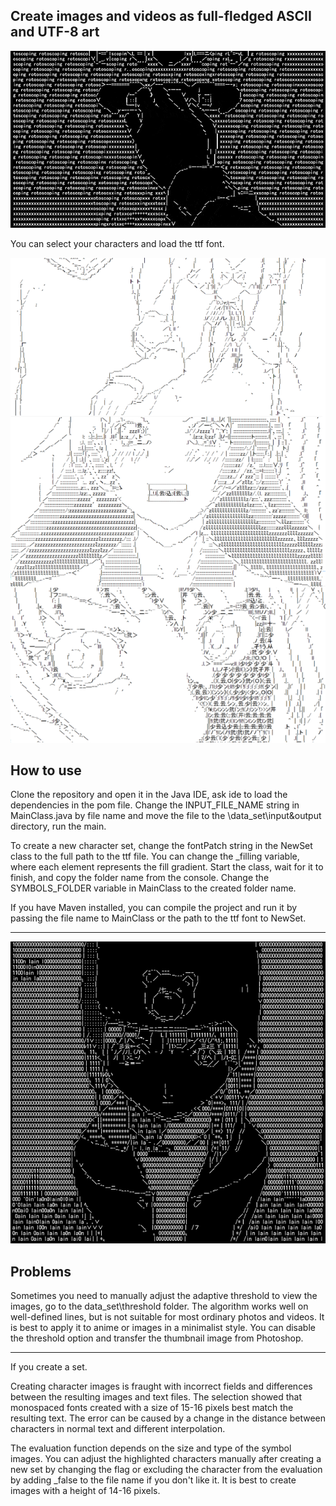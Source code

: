 Create images and videos as full-fledged ASCII and UTF-8 art
---
![preview](https://github.com/AndreiIljuhin/ascii-2L/blob/master/preview0.gif)

You can select your characters and load the ttf font.

![preview](https://github.com/AndreiIljuhin/ascii-2L/blob/master/preview1.png)

How to use
---
Clone the repository and open it in the Java IDE, ask ide to load the dependencies in the pom file. Change the INPUT_FILE_NAME string in MainClass.java by file name and move the file to the \data_set\input&output directory, run the main.

To create a new character set, change the fontPatch string in the NewSet class to the full path to the ttf file. You can change the _filling variable, where each element represents the fill gradient. Start the class, wait for it to finish, and copy the folder name from the console. Change the SYMBOLS_FOLDER variable in MainClass to the created folder name.

If you have Maven installed, you can compile the project and run it by passing the file name to MainClass or the path to the ttf font to NewSet.
***

![preview](https://github.com/AndreiIljuhin/ascii-2L/blob/master/preview2.png)

Problems
---
Sometimes you need to manually adjust the adaptive threshold to view the images, go to the data_set\threshold folder. The algorithm works well on well-defined lines, but is not suitable for most ordinary photos and videos. It is best to apply it to anime or images in a minimalist style. You can disable the threshold option and transfer the thumbnail image from Photoshop.
***
If you create a set.

Creating character images is fraught with incorrect fields and differences between the resulting images and text files. The selection showed that monospaced fonts created with a size of 15-16 pixels best match the resulting text. The error can be caused by a change in the distance between characters in normal text and different interpolation.

The evaluation function depends on the size and type of the symbol images. You can adjust the highlighted characters manually after creating a new set by changing the flag or excluding the character from the evaluation by adding _false to the file name if you don't like it. It is best to create images with a height of 14-16 pixels.
